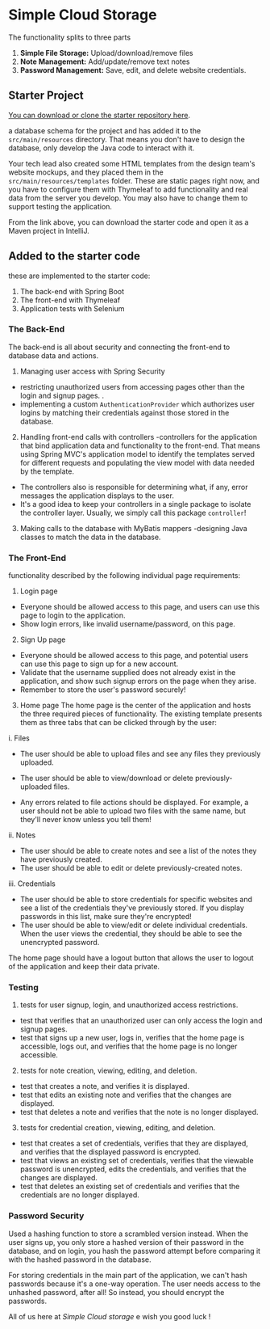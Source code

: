 # Simple Cloud Storage
The functionality splits to three parts
1. **Simple File Storage:** Upload/download/remove files
2. **Note Management:** Add/update/remove text notes
3. **Password Management:** Save, edit, and delete website credentials.  


## Starter Project
 [You can download or clone the starter repository here](https://github.com/udacity/nd035-c1-spring-boot-basics-project-starter/tree/master/starter/cloudstorage).

a database schema for the project and has added it to the `src/main/resources` directory. That means you don't have to design the database, only develop the Java code to interact with it. 

Your tech lead also created some HTML templates from the design team's website mockups, and they placed them in the `src/main/resources/templates` folder. These are static pages right now, and you have to configure them with Thymeleaf to add functionality and real data from the server you develop. You may also have to change them to support testing the application.

From the link above, you can download the starter code and open it as a Maven project in IntelliJ.

## Added to the starter code
these are implemented to the starter code:

1. The back-end with Spring Boot
2. The front-end with Thymeleaf
3. Application tests with Selenium

### The Back-End
The back-end is all about security and connecting the front-end to database data and actions. 

1. Managing user access with Spring Security
 -  restricting unauthorized users from accessing pages other than the login and signup pages. .
 - implementing a custom `AuthenticationProvider` which authorizes user logins by matching their credentials against those stored in the database.  


2. Handling front-end calls with controllers
 -controllers for the application that bind application data and functionality to the front-end. That means using Spring MVC's application model to identify the templates served for different requests and populating the view model with data needed by the template. 
 - The controllers also is responsible for determining what, if any, error messages the application displays to the user. 
 - It's a good idea to keep your controllers in a single package to isolate the controller layer. Usually, we simply call this package `controller`!


3. Making calls to the database with MyBatis mappers
 -designing Java classes to match the data in the database. 
 
### The Front-End
functionality described by the following individual page requirements:

1. Login page
 - Everyone should be allowed access to this page, and users can use this page to login to the application. 
 - Show login errors, like invalid username/password, on this page. 


2. Sign Up page
 - Everyone should be allowed access to this page, and potential users can use this page to sign up for a new account. 
 - Validate that the username supplied does not already exist in the application, and show such signup errors on the page when they arise.
 - Remember to store the user's password securely!


3. Home page
The home page is the center of the application and hosts the three required pieces of functionality. The existing template presents them as three tabs that can be clicked through by the user:


 i. Files
  - The user should be able to upload files and see any files they previously uploaded. 

  - The user should be able to view/download or delete previously-uploaded files.
  - Any errors related to file actions should be displayed. For example, a user should not be able to upload two files with the same name, but they'll never know unless you tell them!


 ii. Notes
  - The user should be able to create notes and see a list of the notes they have previously created.
  - The user should be able to edit or delete previously-created notes.

 iii. Credentials
 - The user should be able to store credentials for specific websites and see a list of the credentials they've previously stored. If you display passwords in this list, make sure they're encrypted!
 - The user should be able to view/edit or delete individual credentials. When the user views the credential, they should be able to see the unencrypted password.

The home page should have a logout button that allows the user to logout of the application and keep their data private.

### Testing

1. tests for user signup, login, and unauthorized access restrictions.
 - test that verifies that an unauthorized user can only access the login and signup pages.
 - test that signs up a new user, logs in, verifies that the home page is accessible, logs out, and verifies that the home page is no longer accessible. 


2. tests for note creation, viewing, editing, and deletion.
 - test that creates a note, and verifies it is displayed.
 - test that edits an existing note and verifies that the changes are displayed.
 - test that deletes a note and verifies that the note is no longer displayed.


3. tests for credential creation, viewing, editing, and deletion.
 - test that creates a set of credentials, verifies that they are displayed, and verifies that the displayed password is encrypted.
 - test that views an existing set of credentials, verifies that the viewable password is unencrypted, edits the credentials, and verifies that the changes are displayed.
 - test that deletes an existing set of credentials and verifies that the credentials are no longer displayed.


### Password Security
Used a hashing function to store a scrambled version instead.  When the user signs up, you only store a hashed version of their password in the database, and on login, you hash the password attempt before comparing it with the hashed password in the database. 


For storing credentials in the main part of the application, we can't hash passwords because it's a one-way operation. The user needs access to the unhashed password, after all! So instead, you should encrypt the passwords.




All of us here at *Simple Cloud storage* e wish you good luck !
